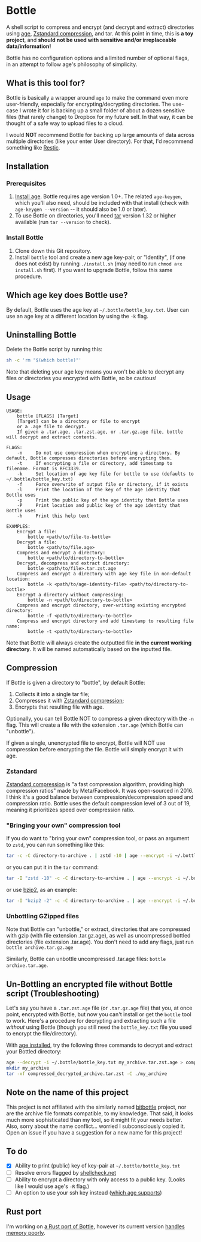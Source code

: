 # Bottle

A shell script to compress and encrypt (and decrypt and extract) directories using [age](https://github.com/FiloSottile/age), [Zstandard compression](https://facebook.github.io/zstd/), and tar. At this point in time, this is **a toy project**, and **should not be used with sensitive and/or irreplaceable data/information!**

Bottle has no configuration options and a limited number of optional flags, in an attempt to follow age's philosophy of simplicity.

## What is this tool for? 

Bottle is basically a wrapper around `age` to make the command even more user-friendly, especially for encrypting/decrypting directories. The use-case I wrote it for is backing up a small folder of about a dozen sensitive files (that rarely change) to Dropbox for my future self. In that way, it can be thought of a safe way to upload files to a cloud.

I would **NOT** recommend Bottle for backing up large amounts of data across multiple directories (like your enter User directory). For that, I'd recommend something like [Restic](https://restic.net/).

## Installation 

### Prerequisites 
1. [Install age](https://github.com/FiloSottile/age#installation). Bottle requires age version 1.0+. The related `age-keygen`, which you'll also need, should be included with that install (check with `age-keygen --version` -- it should also be 1.0 or later).
2. To use Bottle on directories, you'll need [tar](https://www.gnu.org/software/tar/) version 1.32 or higher available (run `tar --version` to check).

### Install Bottle
1. Clone down this Git repository.
2. Install `bottle` tool and create a new age key-pair, or "Identity", (if one does not exist) by running `./install.sh` (may need to run `chmod a+x install.sh` first). If you want to upgrade Bottle, follow this same procedure.

## Which age key does Bottle use?
By default, Bottle uses the age key at `~/.bottle/bottle_key.txt`. User can use an age key at a different location by using the `-k` flag. 

## Uninstalling Bottle

Delete the Bottle script by running this:

```bash
sh -c 'rm "$(which bottle)"'
```

Note that deleting your age key means you won't be able to decrypt any files or directories you encrypted with Bottle, so be cautious!

## Usage

```text
USAGE:
    bottle [FLAGS] [Target]
    [Target] can be a directory or file to encrypt
    or a .age file to decrypt.
    If given a .tar.age, .tar.zst.age, or .tar.gz.age file, bottle will decrypt and extract contents.

FLAGS:
    -n     Do not use compression when encrypting a directory. By default, Bottle compresses directories before encrypting them.
    -t     If encrypting a file or directory, add timestamp to filename. Format is RFC3339.
    -k     Set location of age key file for bottle to use (defaults to ~/.bottle/bottle_key.txt)
    -f     Force overwrite of output file or directory, if it exists
    -l     Print the location of the key of the age identity that Bottle uses
    -p     Print the public key of the age identity that Bottle uses
    -P     Print location and public key of the age identity that Bottle uses
    -h     Print this help text

EXAMPLES:
    Encrypt a file:
        bottle <path/to/file-to-bottle>
    Decrypt a file:
        bottle <path/to/file.age>
    Compress and encrypt a directory:
        bottle <path/to/directory-to-bottle>
    Decrypt, decompress and extract directory:
        bottle <path/to/file>.tar.zst.age
    Compress and encrypt a directory with age key file in non-default location:
        bottle -k <path/to/age-identity-file> <path/to/directory-to-bottle>
    Encrypt a directory without compressing:
        bottle -n <path/to/directory-to-bottle>
    Compress and encrypt directory, over-writing existing encrypted directory:
        bottle -f <path/to/directory-to-bottle>
    Compress and encrypt directory and add timestamp to resulting file name:
        bottle -t <path/to/directory-to-bottle>
```

Note that Bottle will always create the outputted file **in the current working directory**. It will be named automatically based on the inputted file.

## Compression 

If Bottle is given a directory to "bottle", by default Bottle:
1. Collects it into a single tar file;
2. Compresses it with [Zstandard compression](https://facebook.github.io/zstd/);
3. Encrypts that resulting file with age.

Optionally, you can tell Bottle NOT to compress a given directory with the `-n` flag. This will create a file with the extension `.tar.age` (which Bottle can "unbottle").

If given a single, unencrypted file to encrypt, Bottle will NOT use compression before encrypting the file. Bottle will simply encrypt it with age.

### Zstandard

[Zstandard compression](https://facebook.github.io/zstd) is "a fast compression algorithm, providing high compression ratios" made by Meta/Facebook. It was open-sourced in 2016. I think it's a good balance between compression/decompression speed and compression ratio. Bottle uses the default compression level of 3 out of 19, meaning it prioritizes speed over compression ratio. 

### "Bringing your own" compression tool

If you do want to "bring your own" compression tool, or pass an argument to `zstd`, you can run something like this:

```bash
tar -c -C directory-to-archive . | zstd -10 | age --encrypt -i ~/.bottle/bottle_key.txt > directory-to-archive.tar.zst.age
```

or you can put it in the `tar` command:

```bash
tar -I "zstd -10" -c -C directory-to-archive . | age --encrypt -i ~/.bottle/bottle_key.txt > directory-to-archive.tar.zst.age
```

or use [bzip2](https://en.wikipedia.org/wiki/Bzip2), as an example:

```bash
tar -I "bzip2 -2" -c -C directory-to-archive . | age --encrypt -i ~/.bottle/bottle_key.txt > directory-to-archive.tar.bzip2.age
```

### Unbottling GZipped files

Note that Bottle can "unbottle," or extract, directories that are compressed with gzip (with file extension .tar.gz.age), as well as uncompressed bottled directories (file extension .tar.age). You don't need to add any flags, just run `bottle archive.tar.gz.age`

Similarly, Bottle can unbottle uncompressed .tar.age files: `bottle archive.tar.age`.

## Un-Bottling an encrypted file without Bottle script (Troubleshooting)

Let's say you have a `.tar.zst.age` file (or `.tar.gz.age` file) that you, at once point, encrypted with Bottle, but now you can't install or get the `bottle` tool to work. Here's a procedure for decrypting and extracting such a file _without_ using Bottle (though you still need the `bottle_key.txt` file you used to encrypt the file/directory).

With [age installed](https://github.com/FiloSottile/age#installation), try the following three commands to decrypt and extract your Bottled directory:

```bash
age --decrypt -i ~/.bottle/bottle_key.txt my_archive.tar.zst.age > compressed_decrypted_archive.tar.zst
mkdir my_archive
tar -xf compressed_decrypted_archive.tar.zst -C ./my_archive
```

## Note on the name of this project

This project is not affiliated with the similarly named [bitbottle](https://code.lag.net/robey/bitbottle) project, nor are the archive file formats compatible, to my knowledge. That said, it looks much more sophisticated than my tool, so it might fit your needs better. Also, sorry about the name conflict... worried I subconsciously copied it. Open an issue if you have a suggestion for a new name for this project!

## To do

- [X] Ability to print (public) key of key-pair at `~/.bottle/bottle_key.txt`
- [ ] Resolve errors flagged by [shellcheck.net](https://www.shellcheck.net/)
- [ ] Ability to encrypt a directory with only access to a public key. (Looks like I would use age's `-R` flag.)
- [ ] An option to use your ssh key instead ([which age supports](https://github.com/FiloSottile/age#ssh-keys))

## Rust port

I'm working on [a Rust port of Bottle](https://github.com/sts10/bottle-rs/), however its current version [handles memory poorly](https://github.com/sts10/bottle-rs/issues/1).
